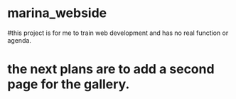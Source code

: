 # marina_webside
#this project is for me to train web development and has no real function or agenda.

# the next plans are to add a second page for the gallery.
